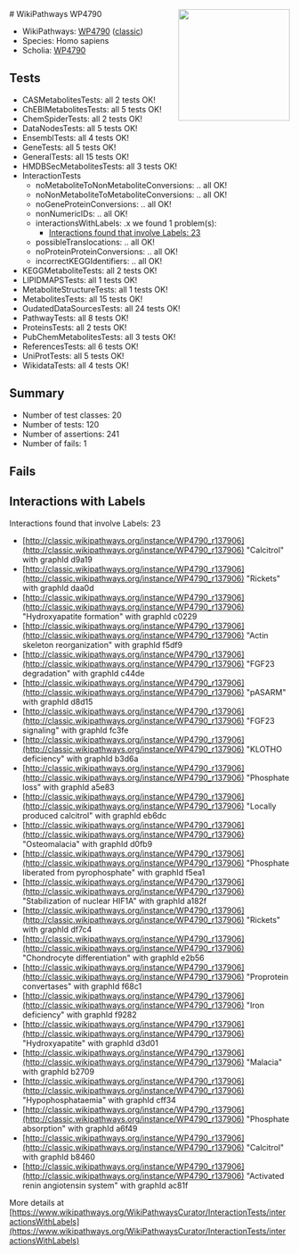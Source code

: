 <img style="float: right; width: 200px" src="https://upload.wikimedia.org/wikipedia/commons/thumb/8/83/Wplogo_with_text_500.png/640px-Wplogo_with_text_500.png" />
# WikiPathways WP4790

* WikiPathways: [WP4790](https://wikipathways.org/pathways/WP4790) ([classic](https://classic.wikipathways.org/instance/WP4790))
* Species: Homo sapiens
* Scholia: [WP4790](https://scholia.toolforge.org/wikipathways/WP4790)
## Tests
* CASMetabolitesTests: all 2 tests OK!
* ChEBIMetabolitesTests: all 5 tests OK!
* ChemSpiderTests: all 2 tests OK!
* DataNodesTests: all 5 tests OK!
* EnsemblTests: all 4 tests OK!
* GeneTests: all 5 tests OK!
* GeneralTests: all 15 tests OK!
* HMDBSecMetabolitesTests: all 3 tests OK!
* InteractionTests
    * noMetaboliteToNonMetaboliteConversions: .. all OK!
    * noNonMetaboliteToMetaboliteConversions: .. all OK!
    * noGeneProteinConversions: .. all OK!
    * nonNumericIDs: .. all OK!
    * interactionsWithLabels: .x we found 1 problem(s):
        * [Interactions found that involve Labels: 23](#fe97a8da)
    * possibleTranslocations: .. all OK!
    * noProteinProteinConversions: .. all OK!
    * incorrectKEGGIdentifiers: .. all OK!
* KEGGMetaboliteTests: all 2 tests OK!
* LIPIDMAPSTests: all 1 tests OK!
* MetaboliteStructureTests: all 1 tests OK!
* MetabolitesTests: all 15 tests OK!
* OudatedDataSourcesTests: all 24 tests OK!
* PathwayTests: all 8 tests OK!
* ProteinsTests: all 2 tests OK!
* PubChemMetabolitesTests: all 3 tests OK!
* ReferencesTests: all 6 tests OK!
* UniProtTests: all 5 tests OK!
* WikidataTests: all 4 tests OK!


## Summary

* Number of test classes: 20
* Number of tests: 120
* Number of assertions: 241
* Number of fails: 1

## Fails

<a name="fe97a8da" />

## Interactions with Labels

Interactions found that involve Labels: 23

* [http://classic.wikipathways.org/instance/WP4790_r137906](http://classic.wikipathways.org/instance/WP4790_r137906) "Calcitrol" with graphId d9a19
* [http://classic.wikipathways.org/instance/WP4790_r137906](http://classic.wikipathways.org/instance/WP4790_r137906) "Rickets" with graphId daa0d
* [http://classic.wikipathways.org/instance/WP4790_r137906](http://classic.wikipathways.org/instance/WP4790_r137906) "Hydroxyapatite
formation" with graphId c0229
* [http://classic.wikipathways.org/instance/WP4790_r137906](http://classic.wikipathways.org/instance/WP4790_r137906) "Actin skeleton reorganization" with graphId f5df9
* [http://classic.wikipathways.org/instance/WP4790_r137906](http://classic.wikipathways.org/instance/WP4790_r137906) "FGF23 degradation" with graphId c44de
* [http://classic.wikipathways.org/instance/WP4790_r137906](http://classic.wikipathways.org/instance/WP4790_r137906) "pASARM" with graphId d8d15
* [http://classic.wikipathways.org/instance/WP4790_r137906](http://classic.wikipathways.org/instance/WP4790_r137906) "FGF23 signaling" with graphId fc3fe
* [http://classic.wikipathways.org/instance/WP4790_r137906](http://classic.wikipathways.org/instance/WP4790_r137906) "KLOTHO deficiency" with graphId b3d6a
* [http://classic.wikipathways.org/instance/WP4790_r137906](http://classic.wikipathways.org/instance/WP4790_r137906) "Phosphate loss" with graphId a5e83
* [http://classic.wikipathways.org/instance/WP4790_r137906](http://classic.wikipathways.org/instance/WP4790_r137906) "Locally produced
calcitrol" with graphId eb6dc
* [http://classic.wikipathways.org/instance/WP4790_r137906](http://classic.wikipathways.org/instance/WP4790_r137906) "Osteomalacia" with graphId d0fb9
* [http://classic.wikipathways.org/instance/WP4790_r137906](http://classic.wikipathways.org/instance/WP4790_r137906) "Phosphate liberated
from pyrophosphate" with graphId f5ea1
* [http://classic.wikipathways.org/instance/WP4790_r137906](http://classic.wikipathways.org/instance/WP4790_r137906) "Stabilization of
nuclear HIF1A" with graphId a182f
* [http://classic.wikipathways.org/instance/WP4790_r137906](http://classic.wikipathways.org/instance/WP4790_r137906) "Rickets" with graphId df7c4
* [http://classic.wikipathways.org/instance/WP4790_r137906](http://classic.wikipathways.org/instance/WP4790_r137906) "Chondrocyte differentiation" with graphId e2b56
* [http://classic.wikipathways.org/instance/WP4790_r137906](http://classic.wikipathways.org/instance/WP4790_r137906) "Proprotein convertases" with graphId f68c1
* [http://classic.wikipathways.org/instance/WP4790_r137906](http://classic.wikipathways.org/instance/WP4790_r137906) "Iron deficiency" with graphId f9282
* [http://classic.wikipathways.org/instance/WP4790_r137906](http://classic.wikipathways.org/instance/WP4790_r137906) "Hydroxyapatite" with graphId d3d01
* [http://classic.wikipathways.org/instance/WP4790_r137906](http://classic.wikipathways.org/instance/WP4790_r137906) "Malacia" with graphId b2709
* [http://classic.wikipathways.org/instance/WP4790_r137906](http://classic.wikipathways.org/instance/WP4790_r137906) "Hypophosphataemia" with graphId cff34
* [http://classic.wikipathways.org/instance/WP4790_r137906](http://classic.wikipathways.org/instance/WP4790_r137906) "Phosphate
absorption" with graphId a6f49
* [http://classic.wikipathways.org/instance/WP4790_r137906](http://classic.wikipathways.org/instance/WP4790_r137906) "Calcitrol" with graphId b8460
* [http://classic.wikipathways.org/instance/WP4790_r137906](http://classic.wikipathways.org/instance/WP4790_r137906) "Activated renin angiotensin system" with graphId ac81f


More details at [https://www.wikipathways.org/WikiPathwaysCurator/InteractionTests/interactionsWithLabels](https://www.wikipathways.org/WikiPathwaysCurator/InteractionTests/interactionsWithLabels)

